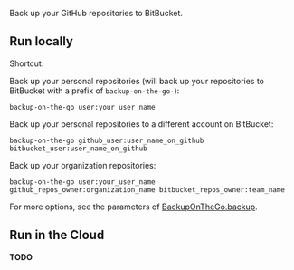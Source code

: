 Back up your GitHub repositories to BitBucket.

## Run locally

Shortcut:

Back up your personal repositories (will back up your repositories to BitBucket
with a prefix of `backup-on-the-go-`):

    backup-on-the-go user:your_user_name

Back up your personal repositories to a different account on BitBucket:

    backup-on-the-go github_user:user_name_on_github bitbucket_user:user_name_on_github

Back up your organization repositories:

    backup-on-the-go user:your_user_name github_repos_owner:organization_name bitbucket_repos_owner:team_name

For more options, see the parameters of [BackupOnTheGo.backup][1].


## Run in the Cloud

**TODO**

[1]: http://rubydoc.info/github/xuhdev/backup-on-the-go/master/BackupOnTheGo.backup

